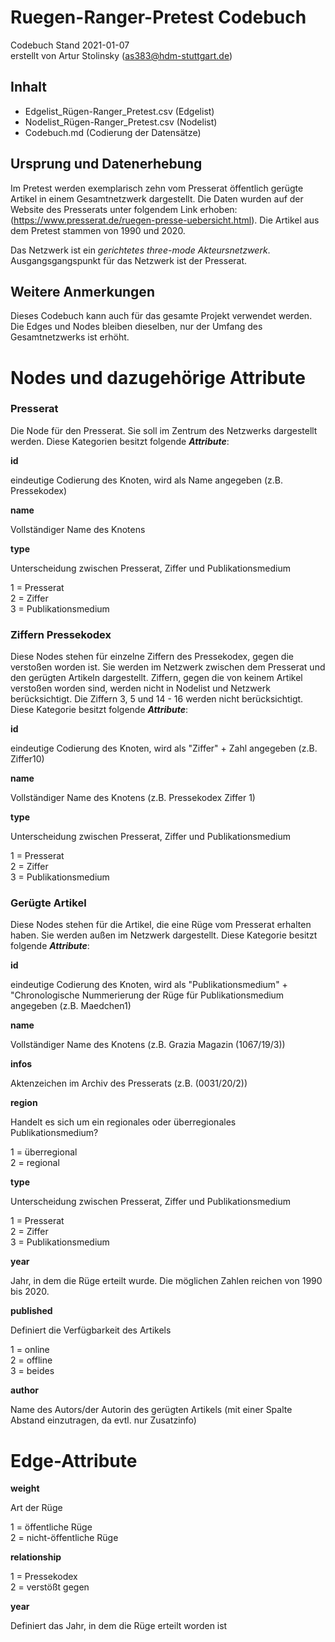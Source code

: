 # Ruegen-Ranger-Pretest Codebuch #
Codebuch Stand 2021-01-07<br>
erstellt von Artur Stolinsky (as383@hdm-stuttgart.de)

## Inhalt
- Edgelist_Rügen-Ranger_Pretest.csv (Edgelist)
- Nodelist_Rügen-Ranger_Pretest.csv (Nodelist)
- Codebuch.md (Codierung der Datensätze)

## Ursprung und Datenerhebung

Im Pretest werden exemplarisch zehn vom Presserat öffentlich gerügte Artikel in einem Gesamtnetzwerk dargestellt. Die Daten wurden auf der Website des Presserats unter folgendem Link erhoben: (https://www.presserat.de/ruegen-presse-uebersicht.html). Die Artikel aus dem Pretest stammen von 1990 und 2020.

Das Netzwerk ist ein *gerichtetes three-mode Akteursnetzwerk*. Ausgangsgangspunkt für das Netzwerk ist der Presserat.

## Weitere Anmerkungen

Dieses Codebuch kann auch für das gesamte Projekt verwendet werden. Die Edges und Nodes bleiben dieselben, nur der Umfang des Gesamtnetzwerks ist erhöht.

# Nodes und dazugehörige Attribute

### Presserat

Die Node für den Presserat. Sie soll im Zentrum des Netzwerks dargestellt werden. Diese Kategorien besitzt folgende ***Attribute***:

**id**

eindeutige Codierung des Knoten, wird als Name angegeben (z.B. Pressekodex)

**name**

Vollständiger Name des Knotens

**type**

Unterscheidung zwischen Presserat, Ziffer und Publikationsmedium

1 = Presserat<br>
2 = Ziffer<br>
3 = Publikationsmedium


### Ziffern Pressekodex

Diese Nodes stehen für einzelne Ziffern des Pressekodex, gegen die verstoßen worden ist. Sie werden im Netzwerk zwischen dem Presserat und den gerügten Artikeln dargestellt. Ziffern, gegen die von keinem Artikel verstoßen worden sind, werden nicht in Nodelist und Netzwerk berücksichtigt. Die Ziffern 3, 5 und 14 - 16 werden nicht berücksichtigt.
Diese Kategorie besitzt folgende ***Attribute***:

**id**

eindeutige Codierung des Knoten, wird als "Ziffer" + Zahl angegeben (z.B. Ziffer10)

**name**

Vollständiger Name des Knotens (z.B. Pressekodex Ziffer 1)

**type**

Unterscheidung zwischen Presserat, Ziffer und Publikationsmedium

1 = Presserat<br>
2 = Ziffer<br>
3 = Publikationsmedium


### Gerügte Artikel

Diese Nodes stehen für die Artikel, die eine Rüge vom Presserat erhalten haben. Sie werden außen im Netzwerk dargestellt. Diese Kategorie besitzt folgende ***Attribute***:

**id**

eindeutige Codierung des Knoten, wird als "Publikationsmedium" + "Chronologische Nummerierung der Rüge für Publikationsmedium angegeben (z.B. Maedchen1)

**name**

Vollständiger Name des Knotens (z.B. Grazia Magazin (1067/19/3))

**infos**

Aktenzeichen im Archiv des Presserats (z.B. (0031/20/2))

**region**

Handelt es sich um ein regionales oder überregionales Publikationsmedium?

1 = überregional<br>
2 = regional

**type**

Unterscheidung zwischen Presserat, Ziffer und Publikationsmedium

1 = Presserat<br>
2 = Ziffer<br>
3 = Publikationsmedium

**year**

Jahr, in dem die Rüge erteilt wurde. Die möglichen Zahlen reichen von 1990 bis 2020.

**published**

Definiert die Verfügbarkeit des Artikels

1 = online<br>
2 = offline<br>
3 = beides

**author**

Name des Autors/der Autorin des gerügten Artikels (mit einer Spalte Abstand einzutragen, da evtl. nur Zusatzinfo)


# Edge-Attribute

**weight**

Art der Rüge

1 = öffentliche Rüge<br>
2 = nicht-öffentliche Rüge

**relationship**

1 = Pressekodex<br>
2 = verstößt gegen

**year**

Definiert das Jahr, in dem die Rüge erteilt worden ist
